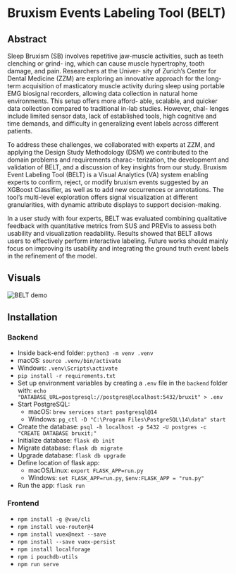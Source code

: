 
# Bruxism Events Labeling Tool (BELT)
## Abstract
Sleep Bruxism (SB) involves repetitive jaw-muscle activities, such as teeth clenching or grind-
ing, which can cause muscle hypertrophy, tooth damage, and pain. Researchers at the Univer-
sity of Zurich’s Center for Dental Medicine (ZZM) are exploring an innovative approach for the
long-term acquisition of masticatory muscle activity during sleep using portable EMG biosignal
recorders, allowing data collection in natural home environments. This setup offers more afford-
able, scalable, and quicker data collection compared to traditional in-lab studies. However, chal-
lenges include limited sensor data, lack of established tools, high cognitive and time demands,
and difficulty in generalizing event labels across different patients.


To address these challenges, we collaborated with experts at ZZM, and applying the Design
Study Methodology (DSM) we contributed to the domain problems and requirements charac-
terization, the development and validation of BELT, and a discussion of key insights from our
study. Bruxism Event Labeling Tool (BELT) is a Visual Analytics (VA) system enabling experts to
confirm, reject, or modify bruxism events suggested by an XGBoost Classifier, as well as to add
new occurrences or annotations. The tool’s multi-level exploration offers signal visualization at
different granularities, with dynamic attribute displays to support decision-making.


In a user study with four experts, BELT was evaluated combining qualitative feedback with
quantitative metrics from SUS and PREVis to assess both usability and visualization readability.
Results showed that BELT allows users to effectively perform interactive labeling. Future works
should mainly focus on improving its usability and integrating the ground truth event labels in
the refinement of the model.


## Visuals
![BELT demo](BELT-demo.gif)

## Installation

### Backend
- Inside back-end folder: ``python3 -m venv .venv``
- macOS: ``source .venv/bin/activate``
- Windows: ``.venv\Scripts\activate``
- ``pip install -r requirements.txt``
- Set up environment variables by creating a `.env` file in the `backend` folder with: ``echo "DATABASE_URL=postgresql://postgres@localhost:5432/bruxit" > .env``
- Start PostgreSQL:
  - macOS: ``brew services start postgresql@14``
  - Windows: ``pg_ctl -D "C:\Program Files\PostgreSQL\14\data" start``
- Create the database: ``psql -h localhost -p 5432 -U postgres -c "CREATE DATABASE bruxit;"``
- Initialize database: ``flask db init``
- Migrate database: ``flask db migrate``
- Upgrade database: ``flask db upgrade``
- Define location of flask app:
  - macOS/Linux: ``export FLASK_APP=run.py``
  - Windows: ``set FLASK_APP=run.py``, ``$env:FLASK_APP = "run.py"``
- Run the app: ``flask run``

### Frontend
- ``npm install -g @vue/cli``
- ``npm install vue-router@4``
- ``npm install vuex@next --save``
- ``npm install --save vuex-persist``
- ``npm install localforage``
- ``npm i pouchdb-utils``
- ``npm run serve``